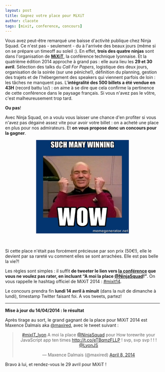 ```yaml
---
layout: post
title: Gagnez votre place pour MiXiT
author: clacote
tags: [mixit, conference, concours]
---
```


Vous avez peut-être remarqué une baisse d'activité publique chez Ninja Squad. Ce n'est pas - seulement - du à l'arrivée des beaux jours (même si on se prépare un timeoff au soleil&nbsp;:).
En effet, **trois des quatre ninjas** sont dans l'organisation de **[MiXiT](https://mixitconf.org )**, la conférence technique lyonnaise.
Et la quatrième édition 2014 approche à grand pas&nbsp;: elle aura lieu les **29 et 30 avril**. Sélection des talks du _Call For Papers_, logistique des deux jours, organisation de la soirée (sur une péniche!), définition du planning, gestion des trajets et de l'hébergement des speakers qui viennent parfois de loin&nbsp;: les tâches ne manquent pas.
L'**intégralité des 500 billets a été vendue en 43H** (record battu \o/)&nbsp;: on aime à se dire que cela confirme la pertinence de cette conférence dans le paysage français.
Si vous n'avez pas le vôtre, c'est malheureusement trop tard.

**Ou pas**!

Avec Ninja Squad, on a voulu vous laisser une chance d'en profiter si vous n'avez pas dégainé assez vite pour avoir votre billet&nbsp;: on a acheté une place en plus pour nos admirateurs. Et **on vous propose donc un concours pour la gagner**.

<p style="text-align:center;">
	<img style="max-width: 60%" src="/assets/images/such-many-winning-wow.jpg" alt="Such many winning wow!" />
</p>
<br/>

Si cette place n'était pas forcément précieuse par son prix (50€!), elle le devient par sa rareté vu comment elles se sont arrachées.
Elle est pas belle la vie?!

Les règles sont simples&nbsp;: il suffit **de tweeter le lien vers [la conférence](https://mixitconf.org) que vous ne voulez pas rater, en incluant “A moi la place [@NinjaSquad](https://twitter.com/NinjaSquad)!”**.
On vous rappelle le hashtag officiel de MiXiT 2014&nbsp;: [#mixit14](https://twitter.com/search?q=%23mixit14&src=hash).

Le concours prendra fin **lundi 14 avril à minuit** (dans la nuit de dimanche à lundi), timestamp Twitter faisant foi.
A vos tweets, partez!

-------

**Mise à jour du 14/04/2014 : le résultat**

Après tirage au sort, le grand gagnant de la place pour MiXiT 2014 est Maxence Dalmais aka [@maxired](https://twitter.com/maxired), avec le tweet suivant :

<blockquote class="twitter-tweet" lang="en" style="text-align: center;"><p><a href="https://twitter.com/search?q=%23mixIT_lyon&amp;src=hash">#mixIT_lyon</a> A moi la place <a href="https://twitter.com/NinjaSquad">@NinjaSquad</a> pour How torewrite your JavaScript app ten times <a href="http://t.co/eTBqmzFLLP">http://t.co/eTBqmzFLLP</a> ! svp, svp svp ! ! ! <a href="https://twitter.com/LyonJS">@LyonJS</a></p>&mdash; Maxence Dalmais (@maxired) <a href="https://twitter.com/maxired/statuses/453525239914586112">April 8, 2014</a></blockquote>
<script async src="//platform.twitter.com/widgets.js" charset="utf-8"></script>

Bravo à lui, et rendez-vous le 29 avril pour MiXiT&nbsp;!
